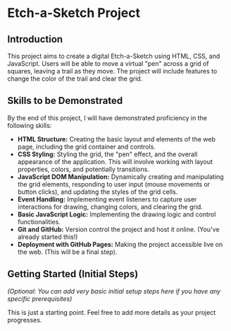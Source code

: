 # Etch-a-Sketch Project

## Introduction

This project aims to create a digital Etch-a-Sketch using HTML, CSS, and JavaScript. Users will be able to move a virtual "pen" across a grid of squares, leaving a trail as they move. The project will include features to change the color of the trail and clear the grid.

## Skills to be Demonstrated

By the end of this project, I will have demonstrated proficiency in the following skills:

* **HTML Structure:** Creating the basic layout and elements of the web page, including the grid container and controls.
* **CSS Styling:** Styling the grid, the "pen" effect, and the overall appearance of the application. This will involve working with layout properties, colors, and potentially transitions.
* **JavaScript DOM Manipulation:** Dynamically creating and manipulating the grid elements, responding to user input (mouse movements or button clicks), and updating the styles of the grid cells.
* **Event Handling:** Implementing event listeners to capture user interactions for drawing, changing colors, and clearing the grid.
* **Basic JavaScript Logic:** Implementing the drawing logic and control functionalities.
* **Git and GitHub:** Version control the project and host it online. (You've already started this!)
* **Deployment with GitHub Pages:** Making the project accessible live on the web. (This will be a final step).

## Getting Started (Initial Steps)

*(Optional: You can add very basic initial setup steps here if you have any specific prerequisites)*

This is just a starting point. Feel free to add more details as your project progresses.